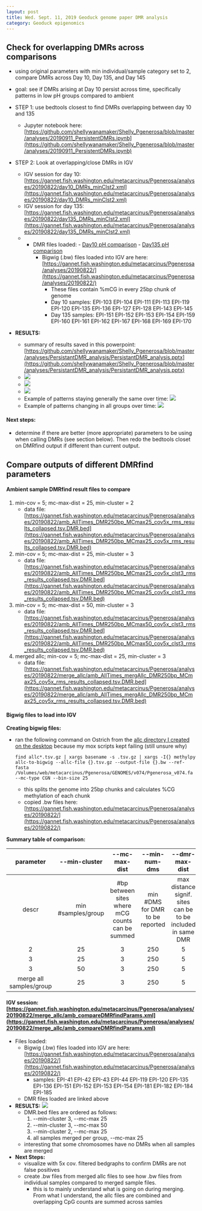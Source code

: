 ```yaml
---
layout: post
title: Wed. Sept. 11, 2019 Geoduck genome paper DMR analysis
category: Geoduck epigenomics
---
```


## Check for overlapping DMRs across comparisons

- using original parameters with min individual/sample category set to 2, compare DMRs across Day 10, Day 135, and Day 145
- goal: see if DMRs arising at Day 10 persist across time, specifically patterns in low pH groups compared to ambient

- STEP 1: use bedtools closest to find DMRs overlapping between day 10 and 135
	- Jupyter notebook here: [https://github.com/shellywanamaker/Shelly_Pgenerosa/blob/master/analyses/20190911_PersistentDMRs.ipynb](https://github.com/shellywanamaker/Shelly_Pgenerosa/blob/master/analyses/20190911_PersistentDMRs.ipynb)
- STEP 2: Look at overlapping/close DMRs in IGV
	- IGV session for day 10: [https://gannet.fish.washington.edu/metacarcinus/Pgenerosa/analyses/20190822/day10_DMRs_minClst2.xml](https://gannet.fish.washington.edu/metacarcinus/Pgenerosa/analyses/20190822/day10_DMRs_minClst2.xml)
	- IGV session for day 135: [https://gannet.fish.washington.edu/metacarcinus/Pgenerosa/analyses/20190822/day135_DMRs_minClst2.xml](https://gannet.fish.washington.edu/metacarcinus/Pgenerosa/analyses/20190822/day135_DMRs_minClst2.xml)
	- - DMR files loaded: 
			- [Day10 pH comparison](https://gannet.fish.washington.edu/metacarcinus/Pgenerosa/analyses/20190822/day10_AllpH_DMR250bp_MCmax25_cov5x_rms_results_collapsed.tsv.DMR.bed)
			- [Day135 pH comparison](https://gannet.fish.washington.edu/metacarcinus/Pgenerosa/analyses/20190822/day135_AllpH_DMR250bp_MCmax25_cov5x_rms_results_collapsed.tsv.DMR.bed)
		- Bigwig (.bw) files loaded into IGV are here: [https://gannet.fish.washington.edu/metacarcinus/Pgenerosa/analyses/20190822/](https://gannet.fish.washington.edu/metacarcinus/Pgenerosa/analyses/20190822/)
			-  These files contain %mCG in every 25bp chunk of genome
			-  Day 10 samples: EPI-103 EPI-104 EPI-111 EPI-113 EPI-119 EPI-120 EPI-135 EPI-136 EPI-127 EPI-128 EPI-143 EPI-145
			-  Day 135 samples: EPI-151 EPI-152 EPI-153 EPI-154 EPI-159 EPI-160 EPI-161 EPI-162 EPI-167 EPI-168 EPI-169 EPI-170
- **RESULTS:**
	- summary of results saved in this powerpoint: [https://github.com/shellywanamaker/Shelly_Pgenerosa/blob/master/analyses/PersistantDMR_analysis/PersistantDMR_analysis.pptx](https://github.com/shellywanamaker/Shelly_Pgenerosa/blob/master/analyses/PersistantDMR_analysis/PersistantDMR_analysis.pptx)
	- [![](https://raw.githubusercontent.com/shellywanamaker/Shelly_Pgenerosa/master/analyses/PersistantDMR_analysis/Slide1.jpeg)](https://raw.githubusercontent.com/shellywanamaker/Shelly_Pgenerosa/master/analyses/PersistantDMR_analysis/Slide1.jpeg)
	- [![](https://raw.githubusercontent.com/shellywanamaker/Shelly_Pgenerosa/master/analyses/PersistantDMR_analysis/Slide2.jpeg)](https://raw.githubusercontent.com/shellywanamaker/Shelly_Pgenerosa/master/analyses/PersistantDMR_analysis/Slide2.jpeg)
	- [![](https://raw.githubusercontent.com/shellywanamaker/Shelly_Pgenerosa/master/analyses/PersistantDMR_analysis/Slide3.jpeg)](https://raw.githubusercontent.com/shellywanamaker/Shelly_Pgenerosa/master/analyses/PersistantDMR_analysis/Slide3.jpeg)
	- Example of patterns staying generally the same over time: [![](https://raw.githubusercontent.com/shellywanamaker/Shelly_Pgenerosa/master/analyses/PersistantDMR_analysis/Slide4.jpeg)](https://raw.githubusercontent.com/shellywanamaker/Shelly_Pgenerosa/master/analyses/PersistantDMR_analysis/Slide4.jpeg)
	- Example of patterns changing in all groups over time: [![](https://raw.githubusercontent.com/shellywanamaker/Shelly_Pgenerosa/master/analyses/PersistantDMR_analysis/Slide5.jpeg)](https://raw.githubusercontent.com/shellywanamaker/Shelly_Pgenerosa/master/analyses/PersistantDMR_analysis/Slide5.jpeg)

#### Next steps: 
- determine if there are better (more appropriate) parameters to be using when calling DMRs (see section below). Then redo the bedtools closet on DMRfind output if different than current output.


## Compare outputs of different DMRfind parameters

#### Ambient sample DMRfind result files to compare
1. min-cov = 5; mc-max-dist = 25, min-cluster = 2 
	- data file: [https://gannet.fish.washington.edu/metacarcinus/Pgenerosa/analyses/20190822/amb_AllTimes_DMR250bp_MCmax25_cov5x_rms_results_collapsed.tsv.DMR.bed](https://gannet.fish.washington.edu/metacarcinus/Pgenerosa/analyses/20190822/amb_AllTimes_DMR250bp_MCmax25_cov5x_rms_results_collapsed.tsv.DMR.bed) 
2. min-cov = 5; mc-max-dist = 25, min-cluster = 3 
	- data file: [https://gannet.fish.washington.edu/metacarcinus/Pgenerosa/analyses/20190822/amb_AllTimes_DMR250bp_MCmax25_cov5x_clst3_rms_results_collapsed.tsv.DMR.bed](https://gannet.fish.washington.edu/metacarcinus/Pgenerosa/analyses/20190822/amb_AllTimes_DMR250bp_MCmax25_cov5x_clst3_rms_results_collapsed.tsv.DMR.bed)
3. min-cov = 5; mc-max-dist = 50, min-cluster = 3 
	- data file: [https://gannet.fish.washington.edu/metacarcinus/Pgenerosa/analyses/20190822/amb_AllTimes_DMR250bp_MCmax50_cov5x_clst3_rms_results_collapsed.tsv.DMR.bed](https://gannet.fish.washington.edu/metacarcinus/Pgenerosa/analyses/20190822/amb_AllTimes_DMR250bp_MCmax50_cov5x_clst3_rms_results_collapsed.tsv.DMR.bed)
4. merged allc; min-cov = 5; mc-max-dist = 25, min-cluster = 3 
	- data file: [https://gannet.fish.washington.edu/metacarcinus/Pgenerosa/analyses/20190822/merge_allc/amb_AllTimes_mergAllc_DMR250bp_MCmax25_cov5x_rms_results_collapsed.tsv.DMR.bed](https://gannet.fish.washington.edu/metacarcinus/Pgenerosa/analyses/20190822/merge_allc/amb_AllTimes_mergAllc_DMR250bp_MCmax25_cov5x_rms_results_collapsed.tsv.DMR.bed)

#### Bigwig files to load into IGV
**Creating bigwig files:**

- ran the following command on Ostrich from the [allc directory I created on the desktop]() because my mox scripts kept failing (still unsure why) 
	```
	find allc*.tsv.gz | xargs basename -s .tsv.gz | xargs -I{} methylpy allc-to-bigwig --allc-file {}.tsv.gz --output-file {}.bw --ref-fasta /Volumes/web/metacarcinus/Pgenerosa/GENOMES/v074/Pgenerosa_v074.fa --mc-type CGN --bin-size 25
	```
	- this splits the genome into 25bp chunks and calculates %CG methylation of each chunk
	- copied .bw files here: [https://gannet.fish.washington.edu/metacarcinus/Pgenerosa/analyses/20190822/](https://gannet.fish.washington.edu/metacarcinus/Pgenerosa/analyses/20190822/)

**Summary table of comparison:**

**parameter**|**--min-cluster**|**--mc-max-dist**|**--min-num-dms**|**--dmr-max-dist**|**--min-cov**| |
:-----:|:-----:|:-----:|:-----:|:-----:|:-----:|:-----:
descr|min #samples/group|#bp between sites where mCG counts can be summed|min #DMS for DMR to be reported|max distance signif. sites can be to be included in same DMR|min #reads for DMS to be considered|#**DMRs called**
 |2|25|3|250|5|192
 |3|25|3|250|5|22
 |3|50|3|250|5|32
 |merge all samples/group|25|3|250|5|716

#### IGV session: [https://gannet.fish.washington.edu/metacarcinus/Pgenerosa/analyses/20190822/merge_allc/amb_compareDMRfindParams.xml](https://gannet.fish.washington.edu/metacarcinus/Pgenerosa/analyses/20190822/merge_allc/amb_compareDMRfindParams.xml)
- Files loaded: 
	- Bigwig (.bw) files loaded into IGV are here: [https://gannet.fish.washington.edu/metacarcinus/Pgenerosa/analyses/20190822/](https://gannet.fish.washington.edu/metacarcinus/Pgenerosa/analyses/20190822/)
		- samples: EPI-41 EPI-42 EPI-43 EPI-44 EPI-119 EPI-120 EPI-135 EPI-136 EPI-151 EPI-152 EPI-153 EPI-154 EPI-181 EPI-182 EPI-184 EPI-185
	- DMR files loaded are linked above
- **RESULTS:**
[![](https://raw.githubusercontent.com/shellywanamaker/Shelly_Pgenerosa/master/analyses/Amb_all_determineDMRfindParams/img/Screen%20Shot%202019-09-12%20at%204.03.33%20PM.png)](https://raw.githubusercontent.com/shellywanamaker/Shelly_Pgenerosa/master/analyses/Amb_all_determineDMRfindParams/img/Screen%20Shot%202019-09-12%20at%204.03.33%20PM.png)
	- DMR.bed files are ordered as follows:
		1. --min-cluster 3, --mc-max 25
		2.  --min-cluster 3, --mc-max 50
		3. --min-cluster 2, --mc-max 25
		4. all samples merged per group, --mc-max 25
	- interesting that some chromosomes have no DMRs when all samples are merged
- **Next Steps:**
	- visualize with 5x cov. filtered bedgraphs to confirm DMRs are not false positives
	- create .bw files from merged allc files to see how .bw files from individual samples compared to merged sample files. 
		- this is to mainly understand what is going on during merging. From what I understand, the allc files are combined and overlapping CpG counts are summed across samles    

